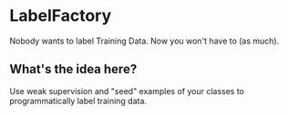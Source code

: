 # LabelFactory
Nobody wants to label Training Data. Now you won't have to (as much).

## What's the idea here?
Use weak supervision and "seed" examples of your classes to programmatically label training data.
